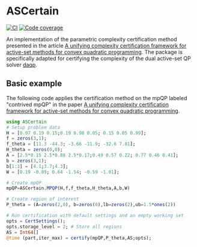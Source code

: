 # ASCertain
[![CI](https://github.com/darnstrom/ASCertain.jl/workflows/CI/badge.svg)](https://github.com/darnstrom/ASCertain.jl/actions)
[![Code coverage](http://codecov.io/gh/darnstrom/ASCertain.jl/graphs/badge.svg)](http://codecov.io/github/darnstrom/ASCertain.jl)

An implementation of the parametric complexity certification method presented in the article [A unifying complexity certification framework for active-set methods for convex quadratic programming](https://ieeexplore.ieee.org/abstract/document/9461599). The package is specifically adapted for certifying the complexity of the dual active-set QP solver [daqp](https://github.com/darnstrom/daqp).

## Basic example  
The following code applies the certification method on the mpQP labeled "contrived mpQP" in the paper [A unifying complexity certification framework for active-set methods for convex quadratic programming](https://ieeexplore.ieee.org/abstract/document/9461599). 
```julia
using ASCertain 
# Setup problem data
H = [0.97 0.19 0.15;0.19 0.98 0.05; 0.15 0.05 0.99];
f = zeros(3,1);
f_theta = [11.3 -44.3; -3.66 -11.9; -32.6 7.81];
H_theta = zeros(0,0);
A = [2.5*0.15 2.5*0.88 2.5*0.17;0.49 0.57 0.22; 0.77 0.46 0.41];
b = zeros(3,1);
b[1:3] = [4.1;3.7;4.3];
W = [0.19 -0.89; 0.64 -1.54; -0.59 -1.01];

# Create mpQP
mpQP=ASCertain.MPQP(H,f,f_theta,H_theta,A,b,W)

# Create region of interest
P_theta = (A=zeros(2,0), b=zeros(0),lb=zeros(2),ub=1.5*ones(2))

# Run certification with default settings and an empty working set 
opts = CertSettings();
opts.storage_level = 2; # Store all regions
AS = Int64[]
@time (part,iter_max) = certify(mpQP,P_theta,AS;opts);
```
